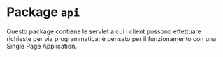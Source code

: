 # Package `api`

Questo package contiene le servlet a cui i client possono effettuare
richieste per via programmatica; è pensato per il funzionamento con
una Single Page Application.